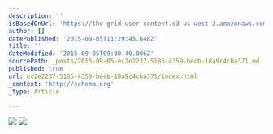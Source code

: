 ```yaml
---
description: ''
isBasedOnUrl: 'https://the-grid-user-content.s3-us-west-2.amazonaws.com/808b555c-22bd-45ef-89f6-af2302915a29.png'
author: []
datePublished: '2015-09-05T11:29:45.648Z'
title: ''
dateModified: '2015-09-05T09:30:40.006Z'
sourcePath: _posts/2015-09-05-ec2e2237-5185-4359-becb-18a9c4cba371.md
published: true
url: ec2e2237-5185-4359-becb-18a9c4cba371/index.html
_context: 'http://schema.org'
_type: Article

---
```

![](https://the-grid-user-content.s3-us-west-2.amazonaws.com/808b555c-22bd-45ef-89f6-af2302915a29.png)
![](https://the-grid-user-content.s3-us-west-2.amazonaws.com/ed8bcd4d-54e6-4fc2-b55c-571de4e2d0e4.png)
